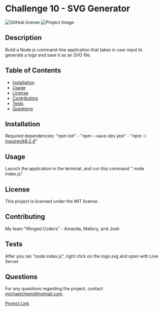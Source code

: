 
# Challenge 10 - SVG Generator

![GitHub license](https://img.shields.io/badge/license-MIT-blue.svg)
![Project Image](N/A)

## Description
Build a Node.js command-line application that takes in user input to generate a logo and save it as an SVG file.

## Table of Contents
- [Installation](#installation)
- [Usage](#usage)
- [License](#license)
- [Contributing](#contributing)
- [Tests](#tests)
- [Questions](#questions)

## Installation
Required dependencies: "npm init" - "npm --save-dev jest" - "npm -i inquirer@8.2.4"

## Usage
Launch the application in the terminal, and run this command " node index.js"

## License
This project is licensed under the MIT license.

## Contributing
My team "Winged Coders" - Amanda, Mallory, and Josh

## Tests
After you ran "node index.js", right click on the logo.svg and open with Live Server.

## Questions
For any questions regarding the project, contact michaelchiem@hotmail.com.

[Project Link](https://github.com/Michael-Chiem/Covid201)
